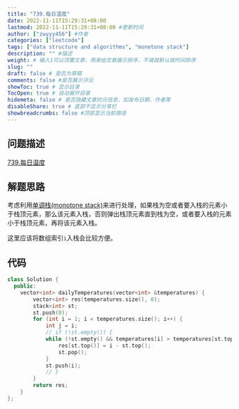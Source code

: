 ```yaml
---
title: "739.每日温度"
date: 2022-11-11T15:29:31+08:00
lastmod: 2022-11-11T15:29:31+08:00 #更新时间
author: ["zwyyy456"] #作者
categories: ["leetcode"]
tags: ["data structure and algorithms", "monotone stack"]
description: "" #描述
weight: # 输入1可以顶置文章，用来给文章展示排序，不填就默认按时间排序
slug: ""
draft: false # 是否为草稿
comments: false #是否展示评论
showToc: true # 显示目录
TocOpen: true # 自动展开目录
hidemeta: false # 是否隐藏文章的元信息，如发布日期、作者等
disableShare: true # 底部不显示分享栏
showbreadcrumbs: false #顶部显示当前路径
---
```

## 问题描述
[739.每日温度](https://leetcode.cn/problems/daily-temperatures/)

## 解题思路
考虑利用[单调栈(monotone stack)](https://zwyyy456.vercel.app/zh/posts/tech/monotone-stack/)来进行处理，如果栈为空或者要入栈的元素小于栈顶元素，那么该元素入栈，否则弹出栈顶元素直到栈为空，或者要入栈的元素小于栈顶元素，再将该元素入栈。

这里应该将数组索引`i`入栈会比较方便。

## 代码
```cpp
class Solution {
  public:
    vector<int> dailyTemperatures(vector<int> &temperatures) {
        vector<int> res(temperatures.size(), 0);
        stack<int> st;
        st.push(0);
        for (int i = 1; i < temperatures.size(); i++) {
            int j = i;
            // if (!st.empty()) {
            while (!st.empty() && temperatures[i] > temperatures[st.top()]) {
                res[st.top()] = i - st.top();
                st.pop();
            }
            st.push(i);
            // }
        }
        return res;
    }
};
```

